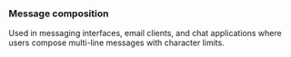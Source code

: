 ### Message composition

Used in messaging interfaces, email clients, and chat applications where users compose multi-line messages with character limits.
